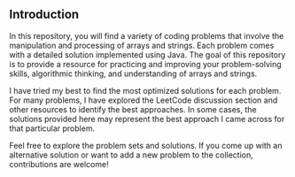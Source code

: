 ## Introduction

In this repository, you will find a variety of coding problems that involve the manipulation and processing of arrays and strings. Each problem comes with a detailed solution implemented using Java. The goal of this repository is to provide a resource for practicing and improving your problem-solving skills, algorithmic thinking, and understanding of arrays and strings.

I have tried my best to find the most optimized solutions for each problem. For many problems, I have explored the LeetCode discussion section and other resources to identify the best approaches. In some cases, the solutions provided here may represent the best approach I came across for that particular problem.

Feel free to explore the problem sets and solutions. If you come up with an alternative solution or want to add a new problem to the collection, contributions are welcome! 
